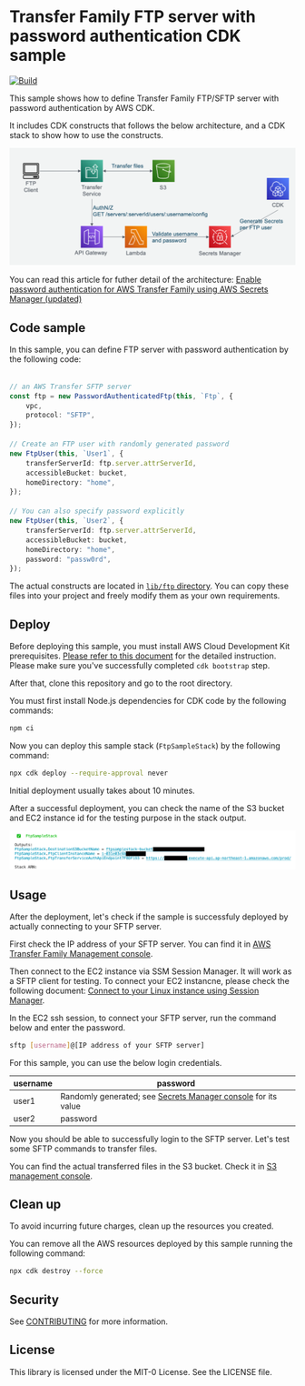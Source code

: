 # Transfer Family FTP server with password authentication CDK sample
[![Build](https://github.com/aws-samples/ftp-with-password-authentication-cdk-sample/actions/workflows/build.yml/badge.svg)](https://github.com/aws-samples/ftp-with-password-authentication-cdk-sample/actions/workflows/build.yml)

This sample shows how to define Transfer Family FTP/SFTP server with password authentication by AWS CDK. 

It includes CDK constructs that follows the below architecture, and a CDK stack to show how to use the constructs.

![architecture](imgs/architecture.png)

You can read this article for futher detail of the architecture: [Enable password authentication for AWS Transfer Family using AWS Secrets Manager (updated)](https://aws.amazon.com/blogs/storage/enable-password-authentication-for-aws-transfer-family-using-aws-secrets-manager-updated/)

## Code sample
In this sample, you can define FTP server with password authentication by the following code:

```ts

// an AWS Transfer SFTP server
const ftp = new PasswordAuthenticatedFtp(this, `Ftp`, {
    vpc,
    protocol: "SFTP",
});

// Create an FTP user with randomly generated password
new FtpUser(this, `User1`, {
    transferServerId: ftp.server.attrServerId,
    accessibleBucket: bucket,
    homeDirectory: "home",
});

// You can also specify password explicitly
new FtpUser(this, `User2`, {
    transferServerId: ftp.server.attrServerId,
    accessibleBucket: bucket,
    homeDirectory: "home",
    password: "passw0rd",
});
```

The actual constructs are located in [`lib/ftp`  directory](./lib/ftp).
You can copy these files into your project and freely modify them as your own requirements.

## Deploy
Before deploying this sample, you must install AWS Cloud Development Kit prerequisites. [Please refer to this document](https://docs.aws.amazon.com/cdk/latest/guide/getting_started.html) for the detailed instruction. Please make sure you've successfully completed `cdk bootstrap` step.

After that, clone this repository and go to the root directory.

You must first install Node.js dependencies for CDK code by the following commands:

```sh
npm ci
```

Now you can deploy this sample stack (`FtpSampleStack`) by the following command:

```sh
npx cdk deploy --require-approval never
```

Initial deployment usually takes about 10 minutes.

After a successful deployment, you can check the name of the S3 bucket and EC2 instance id for the testing purpose in the stack output.

![stack output](imgs/stack-output.png)

## Usage
After the deployment, let's check if the sample is successfuly deployed by actually connecting to your SFTP server.

First check the IP address of your SFTP server. You can find it in [AWS Transfer Family Management console](https://console.aws.amazon.com/transfer/home).

Then connect to the EC2 instance via SSM Session Manager. It will work as a SFTP client for testing. To connect your EC2 instancne, please check the following document: [Connect to your Linux instance using Session Manager](https://docs.aws.amazon.com/AWSEC2/latest/UserGuide/session-manager.html).

In the EC2 ssh session, to connect your SFTP server, run the command below and enter the password.

```sh
sftp [username]@[IP address of your SFTP server]
```

For this sample, you can use the below login credentials.

|username|password|
|--|--|
|user1|Randomly generated; see [Secrets Manager console](https://console.aws.amazon.com/secretsmanager/home#!/listSecrets) for its value|
|user2|password|

Now you should be able to successfully login to the SFTP server. Let's test some SFTP commands to transfer files.

You can find the actual transferred files in the S3 bucket. Check it in [S3 management console](https://s3.console.aws.amazon.com/s3/home).

## Clean up
To avoid incurring future charges, clean up the resources you created.

You can remove all the AWS resources deployed by this sample running the following command:

```sh
npx cdk destroy --force
```

## Security
See [CONTRIBUTING](CONTRIBUTING.md#security-issue-notifications) for more information.

## License
This library is licensed under the MIT-0 License. See the LICENSE file.
